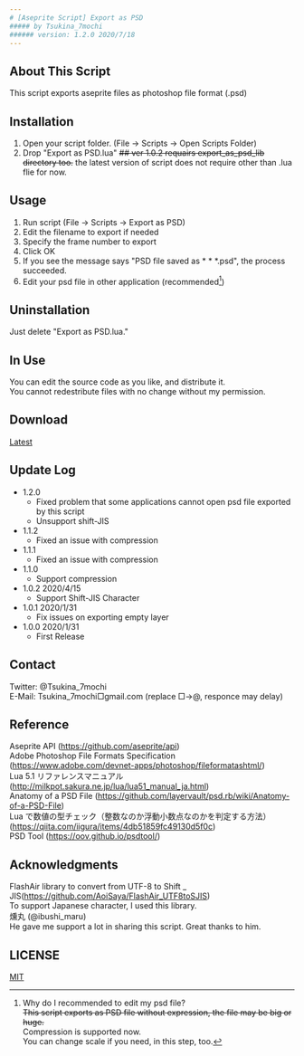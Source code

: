 ```yaml
---
# [Aseprite Script] Export as PSD
##### by Tsukina_7mochi
###### version: 1.2.0 2020/7/18
---
```


## About This Script
 This script exports aseprite files as photoshop file format (.psd)

## Installation
 1. Open your script folder.
   (File -> Scripts -> Open Scripts Folder)
 2. Drop "Export as PSD.lua"
 ~~## ver 1.0.2 requairs export_as_psd_lib directory too.~~
 the latest version of script does not require other than .lua flie for now.

## Usage
 1. Run script
   (File -> Scripts -> Export as PSD)
 2. Edit the filename to export if needed
 3. Specify the frame number to export
 4. Click OK
 5. If you see the message says "PSD file saved as * * *.psd", the process succeeded.
 6. Edit your psd file in other application (recommended[^1])
   
[^1]: Why do I recommended to edit my psd file?  
~~This script exports as PSD file without expression, the file may be big or huge.~~  
Compression is supported now.  
You can change scale if you need, in this step, too.

## Uninstallation
 Just delete "Export as PSD.lua."

## In Use
You can edit the source code as you like, and distribute it.  
You cannot redestribute files with no change without my permission.

## Download
[Latest](https://github.com/Tsukina-7mochi/aseprite-scripts/blob/master/psd/Export%20as%20psd%201.2.lua)

## Update Log
- 1.2.0
  - Fixed problem that some applications cannot open psd file exported by this script
  - Unsupport shift-JIS
- 1.1.2
  - Fixed an issue with compression
- 1.1.1
  - Fixed an issue with compression
- 1.1.0
  - Support compression
- 1.0.2 2020/4/15
  - Support Shift-JIS Character
- 1.0.1 2020/1/31  
  - Fix issues on exporting empty layer
- 1.0.0 2020/1/31  
  - First Release

## Contact
Twitter: @Tsukina_7mochi  
E-Mail: Tsukina_7mochi□gmail.com (replace □→@, responce may delay)

## Reference
Aseprite API (https://github.com/aseprite/api)  
Adobe Photoshop File Formats Specification (https://www.adobe.com/devnet-apps/photoshop/fileformatashtml/)  
Lua 5.1 リファレンスマニュアル (http://milkpot.sakura.ne.jp/lua/lua51_manual_ja.html)  
Anatomy of a PSD File (https://github.com/layervault/psd.rb/wiki/Anatomy-of-a-PSD-File)  
Lua で数値の型チェック（整数なのか浮動小数点なのかを判定する方法） (https://qiita.com/iigura/items/4db51859fc49130d5f0c)  
PSD Tool (https://oov.github.io/psdtool/)

## Acknowledgments
FlashAir library to convert from UTF-8 to Shift _ JIS(https://github.com/AoiSaya/FlashAir_UTF8toSJIS)  
 To support Japanese character, I used this library.  
燻丸 (@ibushi_maru)  
 He gave me support a lot in sharing this script. Great thanks to him.  

## LICENSE
[MIT](https://github.com/Tsukina-7mochi/aseprite-scripts/blob/master/LICENSE)

